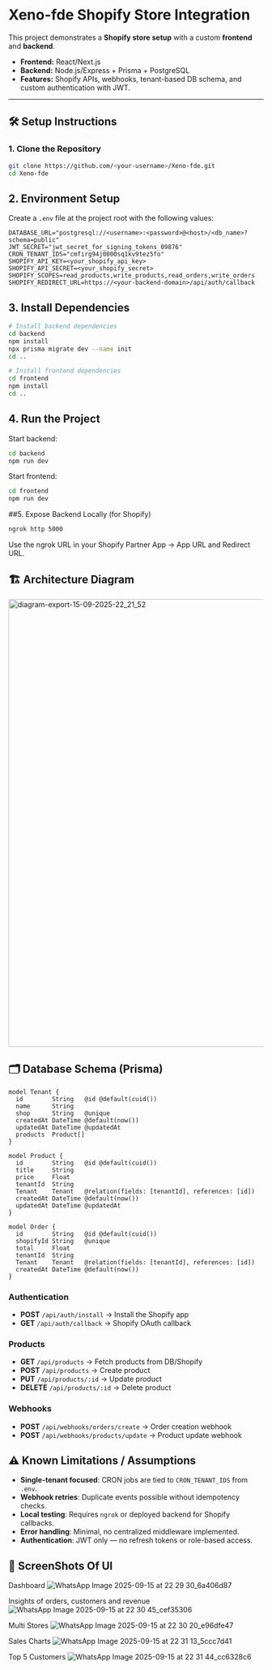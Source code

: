 # Xeno-fde Shopify Store Integration

This project demonstrates a **Shopify store setup** with a custom **frontend** and **backend**.  
- **Frontend:** React/Next.js  
- **Backend:** Node.js/Express + Prisma + PostgreSQL  
- **Features:** Shopify APIs, webhooks, tenant-based DB schema, and custom authentication with JWT.  

---

## 🛠️ Setup Instructions

### 1. Clone the Repository
```bash
git clone https://github.com/<your-username>/Xeno-fde.git
cd Xeno-fde
```
## 2. Environment Setup

Create a `.env` file at the project root with the following values:

```env
DATABASE_URL="postgresql://<username>:<password>@<host>/<db_name>?schema=public"
JWT_SECRET="jwt_secret_for_signing_tokens_09876"
CRON_TENANT_IDS="cmfirg94j0000sq1kv9tez5fo"
SHOPIFY_API_KEY=<your_shopify_api_key>
SHOPIFY_API_SECRET=<your_shopify_secret>
SHOPIFY_SCOPES=read_products,write_products,read_orders,write_orders
SHOPIFY_REDIRECT_URL=https://<your-backend-domain>/api/auth/callback
```
## 3. Install Dependencies

```bash
# Install backend dependencies
cd backend
npm install
npx prisma migrate dev --name init
cd ..

# Install frontend dependencies
cd frontend
npm install
cd ..
```
## 4. Run the Project

Start backend:
```bash
cd backend
npm run dev
```
Start frontend:
```bash
cd frontend
npm run dev
```
##5. Expose Backend Locally (for Shopify)
```bash
ngrok http 5000
```
Use the ngrok URL in your Shopify Partner App → App URL and Redirect URL.

## 🏗️ Architecture Diagram
<img width="1445" height="883" alt="diagram-export-15-09-2025-22_21_52" src="https://github.com/user-attachments/assets/b038ff24-b1ca-4b74-972e-40a57f82f7ab" />


## 🗂️ Database Schema (Prisma)

```prisma
model Tenant {
  id        String   @id @default(cuid())
  name      String
  shop      String   @unique
  createdAt DateTime @default(now())
  updatedAt DateTime @updatedAt
  products  Product[]
}

model Product {
  id        String   @id @default(cuid())
  title     String
  price     Float
  tenantId  String
  Tenant    Tenant   @relation(fields: [tenantId], references: [id])
  createdAt DateTime @default(now())
  updatedAt DateTime @updatedAt
}

model Order {
  id        String   @id @default(cuid())
  shopifyId String   @unique
  total     Float
  tenantId  String
  Tenant    Tenant   @relation(fields: [tenantId], references: [id])
  createdAt DateTime @default(now())
}
```
### Authentication
- **POST** `/api/auth/install` → Install the Shopify app  
- **GET** `/api/auth/callback` → Shopify OAuth callback  

### Products
- **GET** `/api/products` → Fetch products from DB/Shopify  
- **POST** `/api/products` → Create product  
- **PUT** `/api/products/:id` → Update product  
- **DELETE** `/api/products/:id` → Delete product  

### Webhooks
- **POST** `/api/webhooks/orders/create` → Order creation webhook  
- **POST** `/api/webhooks/products/update` → Product update webhook

## ⚠️ Known Limitations / Assumptions

- **Single-tenant focused**: CRON jobs are tied to `CRON_TENANT_IDS` from `.env`.  
- **Webhook retries**: Duplicate events possible without idempotency checks.  
- **Local testing**: Requires `ngrok` or deployed backend for Shopify callbacks.  
- **Error handling**: Minimal, no centralized middleware implemented.  
- **Authentication**: JWT only — no refresh tokens or role-based access.  

## 🩷 ScreenShots Of UI
Dashboard
![WhatsApp Image 2025-09-15 at 22 29 30_6a406d87](https://github.com/user-attachments/assets/9b397f21-ac1a-491d-a87d-9c0e530748ea)

Insights of orders, customers and revenue 
![WhatsApp Image 2025-09-15 at 22 30 45_cef35306](https://github.com/user-attachments/assets/9fb8754e-19ae-4371-91ce-ef87e7db8dd7)

Multi Stores
![WhatsApp Image 2025-09-15 at 22 30 20_e96dfe47](https://github.com/user-attachments/assets/d6161256-d136-4d22-a0f7-2346937df534)

Sales Charts 
![WhatsApp Image 2025-09-15 at 22 31 13_5ccc7d41](https://github.com/user-attachments/assets/041d24e3-2055-4a1b-9edb-f49d21d9faa4)

Top 5 Customers
![WhatsApp Image 2025-09-15 at 22 31 44_cc6328c6](https://github.com/user-attachments/assets/d9695e5b-e6d5-4d77-ac45-a931f740050d)




